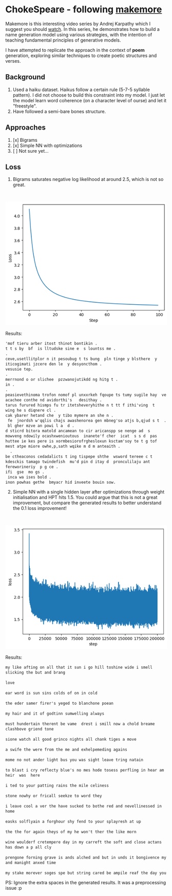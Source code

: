 # ChokeSpeare - following [makemore](https://github.com/karpathy/makemore)
Makemore is this interesting video series by Andrej Karpathy which I suggest you should [watch](https://www.youtube.com/playlist?list=PLAqhIrjkxbuWI23v9cThsA9GvCAUhRvKZ).
In this series, he demonstrates how to build a name generation model using various strategies, with the intention of teaching fundamental principles of generative models.

I have attempted to replicate the approach in the context of **poem** generation, exploring similar techniques to create poetic structures and verses.

## Background
1. Used a haiku dataset. Haikus follow a certain rule (5-7-5 syllable pattern). I did not choose to build this constraint into my model. I just let the model learn word coherence (on a character level of ourse) and let it "freestyle".
2. Have followed a semi-bare bones structure.

## Approaches
1. [x] Bigrams
2. [x] Simple NN with optimizations
3. [ ] Not sure yet...

## Loss
1. Bigrams saturates negative log likelihood at around 2.5, which is not so great.
<br/>

![bigramloss.png](./assets/bigramloss.png)

Results:
```
'mof tieru arber itost thinot bontikin .
t t s by  bf  is lltudske sine e  s lountss me .
.
ceve,usetllitplor n it pesoubug t ts bung  pln tinge y blsthere  y iticogimati jzcere den le  y desyoncthom .
vesusie tep.
.
merrnond o or slichee  pzzwanojutikdd ng hitg t .
in .
.
peasievethinoma trofon nomof pl unxxrkeh fqoupe ts tumy sugile hay  ve acachee conthe nd avidorthi's   desithay .
tarus furured hismps fu tr itetsheveryhithe n t tt f ithi'ving  t   wing he s diqnere cl .
cak ybarer hetand che  y tibo mymere an she n .
 fe  jnordsh w'qqlis chajs awashenorea gen mbneg'so atjs b,qjud s t  .
 bl gher mzve an powi l a  d .
d sticrd bitora matold ancamean to cir aricanspp se nenge ad  s mowveng ndowily ocashxwenioutous  inanete'f cher  icat  s s d  pas huttee ie kes pere is xormbesiorofrghesloxun ksctam'soy te t g tof mest atpe miore owhe,p,sath wqike m d m anteaith .
  .
be ctheaconos cedadalicts t ing tispepe shthe  wsword tereee c t kdesckis tamago twindefish  mu'd pin d itay d  pronculilaju ant fereworineriy  p g ce .
ifi  gse  mo gs .
 inca wa ises bold .
inon powhas gethe  bmyacr hid inveete bouin sow.

```

2. Simple NN with a single hidden layer after optimizations through weight initialisation and HPT hits 1.5. You could argue that this is not a great improvement, but compare the generated results to better understand the 0.1 loss improvement!
<br/>

![mlploss.png](./assets/mlploss.png)

Results:
```
my like afting on all that it sun i go hill toshine wide i smell slicking the but and brang 

love 

ear word is sun sins colds of on in cold 

the eder samer firer's yeged to blanchone poean 

my hair and it of godtinn sumwelling always 

must hundertain therent be vame  drest i smill now a chold breame clashbove griend tone 

sione watch all good grinco nights all chank tiges a move  

a swife the were from the me and exhelpemeding agains  

mome no not ander light bus you was sight leave tring natain  

to blast i cry reflecty blue's no mes hode tosess perfling in hear am heir  was  here 

i ted to your patting rains the mile celiness 

stone nowhy or fricall seekze to word they 

i leave cool a ver the have sucked to bothe red and nevellinessed in home 

easks solflyain a forghour shy fend to your splayresh at up 

the the for again theys of my he won't ther the like morn 

wine woulderf cretempere day in my carreft the soft and close actans has down a p all cly 

prengone forning grave is ands alched and but in unds it bongivence my and manight anxed time 

my stake morever soges spe but string cared be ampile reaf the day you 

```
PS: Ignore the extra spaces in the generated results. It was a preprocessing issue :p
